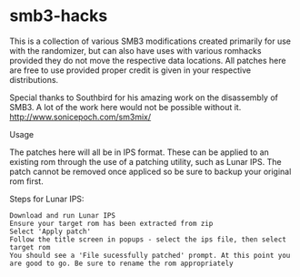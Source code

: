 # smb3-hacks

This is a collection of various SMB3 modifications created primarily for use with the randomizer, but can also have uses with various romhacks provided they do not move the respective data locations. All patches here are free to use provided proper credit is given in your respective distributions.

Special thanks to Southbird for his amazing work on the disassembly of SMB3. A lot of the work here would not be possible without it. http://www.sonicepoch.com/sm3mix/


Usage

The patches here will all be in IPS format. These can be applied to an existing rom through the use of a patching utility, such as Lunar IPS. The patch cannot be removed once appliced so be sure to backup your original rom first.

Steps for Lunar IPS:

    Download and run Lunar IPS
    Ensure your target rom has been extracted from zip
    Select 'Apply patch'
    Follow the title screen in popups - select the ips file, then select target rom
    You should see a 'File sucessfully patched' prompt. At this point you are good to go. Be sure to rename the rom appropriately

